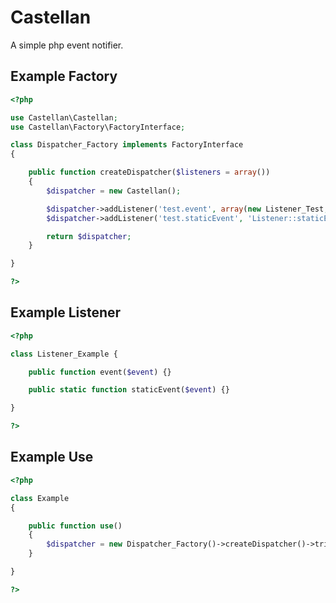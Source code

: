 # Castellan
A simple php event notifier.

## Example Factory

```php
<?php

use Castellan\Castellan;
use Castellan\Factory\FactoryInterface;

class Dispatcher_Factory implements FactoryInterface
{

	public function createDispatcher($listeners = array())
	{
		$dispatcher = new Castellan();

		$dispatcher->addListener('test.event', array(new Listener_Test, 'event'));
		$dispatcher->addListener('test.staticEvent', 'Listener::staticEvent');

		return $dispatcher;
	}

}

?>
```

## Example Listener

```php
<?php

class Listener_Example {

	public function event($event) {}

	public static function staticEvent($event) {}

}

?>
```

## Example Use

```php
<?php

class Example
{

	public function use()
	{
		$dispatcher = new Dispatcher_Factory()->createDispatcher()->trigger('example.event');
	}

}

?>
```
